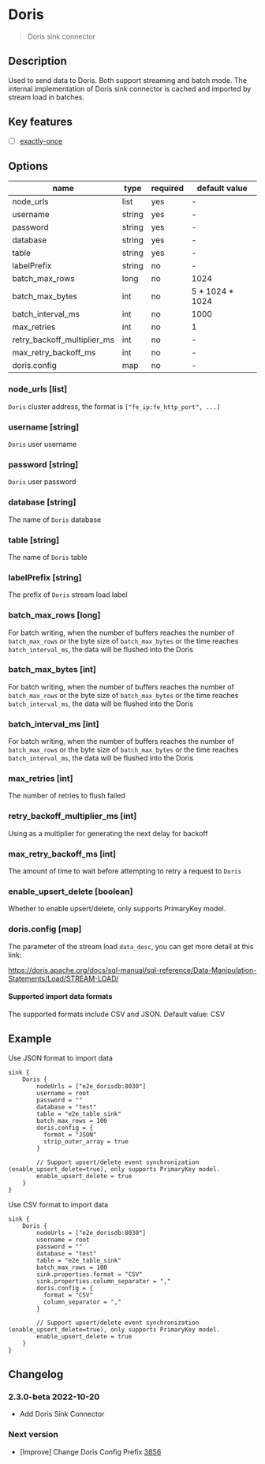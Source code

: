 # Doris

> Doris sink connector

## Description

Used to send data to Doris. Both support streaming and batch mode.
The internal implementation of Doris sink connector is cached and imported by stream load in batches.

## Key features

- [ ] [exactly-once](../../concept/connector-v2-features.md)

## Options

|            name             |  type  | required |  default value  |
|-----------------------------|--------|----------|-----------------|
| node_urls                   | list   | yes      | -               |
| username                    | string | yes      | -               |
| password                    | string | yes      | -               |
| database                    | string | yes      | -               |
| table                       | string | yes      | -               |
| labelPrefix                 | string | no       | -               |
| batch_max_rows              | long   | no       | 1024            |
| batch_max_bytes             | int    | no       | 5 * 1024 * 1024 |
| batch_interval_ms           | int    | no       | 1000            |
| max_retries                 | int    | no       | 1               |
| retry_backoff_multiplier_ms | int    | no       | -               |
| max_retry_backoff_ms        | int    | no       | -               |
| doris.config                | map    | no       | -               |

### node_urls [list]

`Doris` cluster address, the format is `["fe_ip:fe_http_port", ...]`

### username [string]

`Doris` user username

### password [string]

`Doris` user password

### database [string]

The name of `Doris` database

### table [string]

The name of `Doris` table

### labelPrefix [string]

The prefix of `Doris` stream load label

### batch_max_rows [long]

For batch writing, when the number of buffers reaches the number of `batch_max_rows` or the byte size of `batch_max_bytes` or the time reaches `batch_interval_ms`, the data will be flushed into the Doris

### batch_max_bytes [int]

For batch writing, when the number of buffers reaches the number of `batch_max_rows` or the byte size of `batch_max_bytes` or the time reaches `batch_interval_ms`, the data will be flushed into the Doris

### batch_interval_ms [int]

For batch writing, when the number of buffers reaches the number of `batch_max_rows` or the byte size of `batch_max_bytes` or the time reaches `batch_interval_ms`, the data will be flushed into the Doris

### max_retries [int]

The number of retries to flush failed

### retry_backoff_multiplier_ms [int]

Using as a multiplier for generating the next delay for backoff

### max_retry_backoff_ms [int]

The amount of time to wait before attempting to retry a request to `Doris`

### enable_upsert_delete [boolean]

Whether to enable upsert/delete, only supports PrimaryKey model.

### doris.config [map]

The parameter of the stream load `data_desc`, you can get more detail at this link:

https://doris.apache.org/docs/sql-manual/sql-reference/Data-Manipulation-Statements/Load/STREAM-LOAD/

#### Supported import data formats

The supported formats include CSV and JSON. Default value: CSV

## Example

Use JSON format to import data

```
sink {
    Doris {
        nodeUrls = ["e2e_dorisdb:8030"]
        username = root
        password = ""
        database = "test"
        table = "e2e_table_sink"
        batch_max_rows = 100
        doris.config = {
          format = "JSON"
          strip_outer_array = true
        }
        
        // Support upsert/delete event synchronization (enable_upsert_delete=true), only supports PrimaryKey model.
        enable_upsert_delete = true
    }
}

```

Use CSV format to import data

```
sink {
    Doris {
        nodeUrls = ["e2e_dorisdb:8030"]
        username = root
        password = ""
        database = "test"
        table = "e2e_table_sink"
        batch_max_rows = 100
        sink.properties.format = "CSV"
        sink.properties.column_separator = ","
        doris.config = {
          format = "CSV"
          column_separator = ","
        }
        
        // Support upsert/delete event synchronization (enable_upsert_delete=true), only supports PrimaryKey model.
        enable_upsert_delete = true
    }
}
```

## Changelog

### 2.3.0-beta 2022-10-20

- Add Doris Sink Connector

### Next version

- [Improve] Change Doris Config Prefix [3856](https://github.com/apache/incubator-seatunnel/pull/3856)

